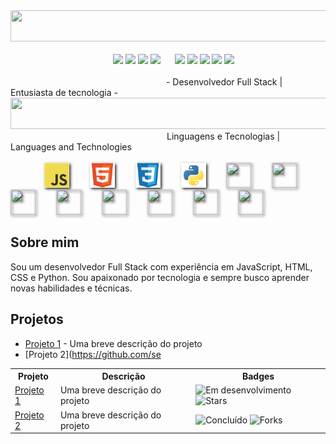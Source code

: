 <div>
  <img src="https://img.icons8.com/ios-filled/50/ffffff/rectangle.png" width="1000" height="50"/>
<img src="https://img.icons8.com/ios-filled/50/0d1117/rectangle.png" width="1000" height="5"/>

<div>
  <img src="https://img.icons8.com/ios-filled/50/0d1117/rectangle.png" width="160" height="10"/>
  <img src="https://img.icons8.com/ios-filled/50/ffffff/j.png"/>
  <img src="https://img.icons8.com/ios-filled/50/ffffff/o.png"/>
  <img src="https://img.icons8.com/ios-filled/50/ffffff/a.png"/>
  <img src="https://img.icons8.com/ios-filled/50/ffffff/o.png"/>
  <img src="https://img.icons8.com/ios-filled/50/0d1117/rectangle.png" width="15" height="10"/>
  <img src="https://img.icons8.com/ios-filled/50/ffffff/p.png"/>
  <img src="https://img.icons8.com/ios-filled/50/ffffff/e.png"/>
  <img src="https://img.icons8.com/ios-filled/50/ffffff/d.png"/>
  <img src="https://img.icons8.com/ios-filled/50/ffffff/r.png"/>
  <img src="https://img.icons8.com/ios-filled/50/ffffff/o.png"/>
  <img src="https://img.icons8.com/ios-filled/50/0d1117/rectangle.png" width="150" height="10"/>
</div>
  
<div>
  <img src="https://img.icons8.com/ios-filled/50/0d1117/rectangle.png" width="180" height="10"/>
  <img src="https://img.icons8.com/ios-filled/50/0d1117/rectangle.png" width="65" height="0"/>- Desenvolvedor Full Stack | Entusiasta de tecnologia -
</div>
  
<img src="https://img.icons8.com/ios-filled/50/0d1117/rectangle.png" width="1000" height="50"/>

<div>
  <img src="https://img.icons8.com/ios-filled/50/0d1117/rectangle.png" width="250" height="10"/>Linguagens e Tecnologias | Languages and Technologies
</div>
<div><img src="https://img.icons8.com/ios-filled/50/0d1117/rectangle.png" width="65" height="0"/></div>
  <img src="https://img.icons8.com/ios-filled/50/0d1117/rectangle.png" width="50" height="10"/>
<img src="https://raw.githubusercontent.com/devicons/devicon/master/icons/javascript/javascript-original.svg" width="40" height="40" style="margin-right: 10px; filter: drop-shadow(2px 2px 2px #222);" />
  <img src="https://img.icons8.com/ios-filled/50/0d1117/rectangle.png" width="15" height="10"/>
<img src="https://raw.githubusercontent.com/devicons/devicon/master/icons/html5/html5-original.svg" width="40" height="40" style="margin-right: 10px; filter: drop-shadow(2px 2px 2px #222);" />
  <img src="https://img.icons8.com/ios-filled/50/0d1117/rectangle.png" width="15" height="10"/>
<img src="https://raw.githubusercontent.com/devicons/devicon/master/icons/css3/css3-original.svg" width="40" height="40" style="margin-right: 10px; filter: drop-shadow(2px 2px 2px #222);" />
  <img src="https://img.icons8.com/ios-filled/50/0d1117/rectangle.png" width="15" height="10"/>
<img src="https://raw.githubusercontent.com/devicons/devicon/master/icons/python/python-original.svg" width="40" height="40" style="margin-right: 10px; filter: drop-shadow(2px 2px 2px #222);" />
  <img src="https://img.icons8.com/ios-filled/50/0d1117/rectangle.png" width="15" height="10"/>
<img src="https://cdn.jsdelivr.net/gh/devicons/devicon/icons/less/less-plain-wordmark.svg"  width="40" height="40" style="margin-right: 10px; filter: drop-shadow(2px 2px 2px #222);"/>
  <img src="https://img.icons8.com/ios-filled/50/0d1117/rectangle.png" width="15" height="10"/>
<img src="https://cdn.jsdelivr.net/gh/devicons/devicon/icons/sass/sass-original.svg" width="40" height="40" style="margin-right: 10px; filter: drop-shadow(2px 2px 2px #222);" />
  <img src="https://img.icons8.com/ios-filled/50/0d1117/rectangle.png" width="15" height="10"/>
<img src="https://cdn.jsdelivr.net/gh/devicons/devicon/icons/gulp/gulp-plain.svg" width="40" height="40" style="margin-right: 10px; filter: drop-shadow(2px 2px 2px #222);" />
  <img src="https://img.icons8.com/ios-filled/50/0d1117/rectangle.png" width="15" height="10"/>
<img src="https://cdn.jsdelivr.net/gh/devicons/devicon/icons/django/django-plain.svg" width="40" height="40" style="margin-right: 10px; filter: drop-shadow(2px 2px 2px #222);" />
  <img src="https://img.icons8.com/ios-filled/50/0d1117/rectangle.png" width="15" height="10"/>
<img src="https://cdn.jsdelivr.net/gh/devicons/devicon/icons/jquery/jquery-original.svg" width="40" height="40" style="margin-right: 10px; filter: drop-shadow(2px 2px 2px #222);" />
  <img src="https://img.icons8.com/ios-filled/50/0d1117/rectangle.png" width="15" height="10"/>
<img src="https://cdn.jsdelivr.net/gh/devicons/devicon/icons/bootstrap/bootstrap-original.svg" width="40" height="40" style="margin-right: 10px; filter: drop-shadow(2px 2px 2px #222);" />
  <img src="https://img.icons8.com/ios-filled/50/0d1117/rectangle.png" width="15" height="10"/>
<img src="https://cdn.jsdelivr.net/gh/devicons/devicon/icons/postgresql/postgresql-original.svg" width="40" height="40" style="margin-right: 10px; filter: drop-shadow(2px 2px 2px #222);" />
  <img src="https://img.icons8.com/ios-filled/50/0d1117/rectangle.png" width="15" height="10"/>
<img src="https://cdn.jsdelivr.net/gh/devicons/devicon/icons/nodejs/nodejs-plain-wordmark.svg" width="40" height="40" style="margin-right: 10px; filter: drop-shadow(2px 2px 2px #222);"  />
  <img src="https://img.icons8.com/ios-filled/50/0d1117/rectangle.png" width="15" height="10"/>
          
          
          
          
          
          
                   
          

## Sobre mim
Sou um desenvolvedor Full Stack com experiência em JavaScript, HTML, CSS e Python. Sou apaixonado por tecnologia e sempre busco aprender novas habilidades e técnicas.

## Projetos
- [Projeto 1](https://github.com/seu-usuario/projeto-1) - Uma breve descrição do projeto
- [Projeto 2](https://github.com/se

</div>

<table>
  <tr>
    <th>Projeto</th>
    <th>Descrição</th>
    <th>Badges</th>
  </tr>
  <tr>
    <td><a href="https://github.com/seu-usuario/projeto-1">Projeto 1</a></td>
    <td>Uma breve descrição do projeto</td>
    <td>
      <img src="https://img.shields.io/badge/status-em%20desenvolvimento-yellow" alt="Em desenvolvimento">
      <img src="https://img.shields.io/github/stars/seu-usuario/projeto-1?style=social" alt="Stars">
    </td>
  </tr>
  <tr>
    <td><a href="https://github.com/seu-usuario/projeto-2">Projeto 2</a></td>
    <td>Uma breve descrição do projeto</td>
    <td>
      <img src="https://img.shields.io/badge/status-concluído-green" alt="Concluído">
      <img src="https://img.shields.io/github/forks/seu-usuario/projeto-2?style=social" alt="Forks">
    </td>
  </tr>
</table>

